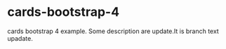 # cards-bootstrap-4
cards bootstrap 4 example.
Some description are update.It is branch text upadate.
